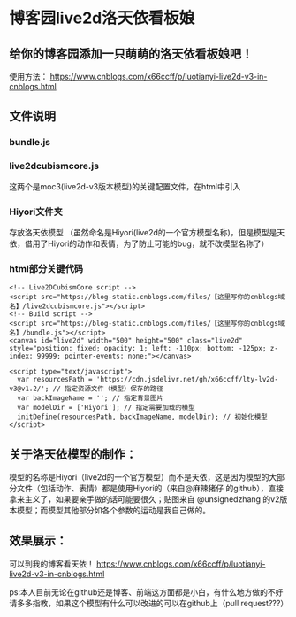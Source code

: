# 博客园live2d洛天依看板娘
## 给你的博客园添加一只萌萌的洛天依看板娘吧！
使用方法：
https://www.cnblogs.com/x66ccff/p/luotianyi-live2d-v3-in-cnblogs.html

## 文件说明
### bundle.js
### live2dcubismcore.js 
这两个是moc3(live2d-v3版本模型)的关键配置文件，在html中引入

### Hiyori文件夹
存放洛天依模型
（虽然命名是Hiyori(live2d的一个官方模型名称)，但是模型是天依，借用了Hiyori的动作和表情，为了防止可能的bug，就不改模型名称了）

### html部分关键代码
```
<!-- Live2DCubismCore script -->
<script src="https://blog-static.cnblogs.com/files/【这里写你的cnblogs域名】/live2dcubismcore.js"></script>
<!-- Build script -->
<script src="https://blog-static.cnblogs.com/files/【这里写你的cnblogs域名】/bundle.js"></script>
<canvas id="live2d" width="500" height="500" class="live2d" style="position: fixed; opacity: 1; left: -110px; bottom: -125px; z-index: 99999; pointer-events: none;"></canvas>

<script type="text/javascript">
  var resourcesPath = 'https://cdn.jsdelivr.net/gh/x66ccff/lty-lv2d-v3@v1.2/'; // 指定资源文件（模型）保存的路径
  var backImageName = ''; // 指定背景图片
  var modelDir = ['Hiyori']; // 指定需要加载的模型
  initDefine(resourcesPath, backImageName, modelDir); // 初始化模型
</script>
```

## 关于洛天依模型的制作：
模型的名称是Hiyori（live2d的一个官方模型）而不是天依，这是因为模型的大部分文件（包括动作、表情）都是使用Hiyori的（来自@麻辣猪仔 的github），直接拿来主义了，如果要亲手做的话可能要很久；贴图来自 @unsignedzhang 的v2版本模型；而模型其他部分如各个参数的运动是我自己做的。

## 效果展示：
可以到我的博客看天依！
https://www.cnblogs.com/x66ccff/p/luotianyi-live2d-v3-in-cnblogs.html

ps:本人目前无论在github还是博客、前端这方面都是小白，有什么地方做的不好请多多指教，如果这个模型有什么可以改进的可以在github上（pull request???）
